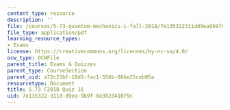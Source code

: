 ```yaml
---
content_type: resource
description: ''
file: /courses/5-73-quantum-mechanics-i-fall-2018/7e135322311dd9ea9b9f0a382d41079c_MIT5_73F18_quiz16.pdf
file_type: application/pdf
learning_resource_types:
- Exams
license: https://creativecommons.org/licenses/by-nc-sa/4.0/
ocw_type: OCWFile
parent_title: Exams & Quizzes
parent_type: CourseSection
parent_uid: a72c23bf-10d3-fac1-556b-86be25ceb05a
resourcetype: Document
title: 5.73 F2018 Quiz 16
uid: 7e135322-311d-d9ea-9b9f-0a382d41079c
---
```

